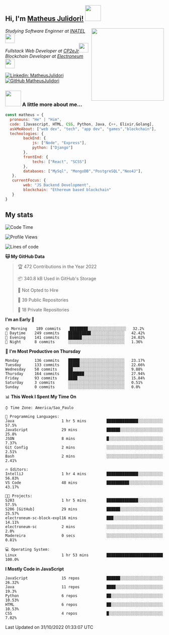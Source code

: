 <h2> Hi, I'm <a href="https://matheusjulidori.github.io" target="_blank">Matheus Julidori!</a> <img src="https://media.giphy.com/media/12oufCB0MyZ1Go/giphy.gif" width="50"></h2>
<img align='right' src="https://media.giphy.com/media/3oKIPnAiaMCws8nOsE/giphy.gif" width="230" height="auto">
<p><em>Studying Software Enginner at <a href="http://www.inatel.br" target="_blank">INATEL</a><img src="https://media.giphy.com/media/fYSnHlufseco8Fh93Z/giphy.gif" width="30"></br>
  Fullstack Web Developer at <a href="http://www.cp2ejr.com.br" target="_blank">CP2eJr</a><img src="https://media.giphy.com/media/WUlplcMpOCEmTGBtBW/giphy.gif" width="30"></br>
  Blockchain Developer at <a href="https://www.electroneum.com" target="_blank">Electroneum</a><img src="https://media.giphy.com/media/WUlplcMpOCEmTGBtBW/giphy.gif" width="30"> 
</em></p>

[![Linkedin: MatheusJulidori](https://img.shields.io/badge/-MatheusJulidori-blue?style=flat-square&logo=Linkedin&logoColor=white&link=https://www.linkedin.com/in/MatheusJulidori/)](https://www.linkedin.com/in/MatheusJulidori/)
[![GitHub MatheusJulidori](https://img.shields.io/github/followers/matheusjulidori?label=follow&style=social)](https://github.com/MatheusJulidori)


### <img src="https://media.giphy.com/media/VgCDAzcKvsR6OM0uWg/giphy.gif" width="50"> A little more about me...  

```javascript
const matheus = {
  pronouns: "He" | "Him",
  code: [Javascript, HTML, CSS, Python, Java, C++, Elixir,Golang],
  askMeAbout: ["web dev", "tech", "app dev", "games","blockchain"],
  technologies: {
        backEnd: {
            js: ["Node", "Express"],
            python: ["Django"]
        },
        frontEnd: {
            techs: ["React", "SCSS"]
        },
        databases: ["MySql", "MongoDB","PostgreSQL","Neo4J"],
   },
   currentFocus: {
        web: "JS Backend Development",
        blockchain: "Ethereum based blockchain"
   }
}
```
<h2>My stats</h2>

<!--START_SECTION:waka-->
![Code Time](http://img.shields.io/badge/Code%20Time-223%20hrs%2039%20mins-blue)

![Profile Views](http://img.shields.io/badge/Profile%20Views-0-blue)

![Lines of code](https://img.shields.io/badge/From%20Hello%20World%20I%27ve%20Written-667%20Thousand%20lines%20of%20code-blue)

**🐱 My GitHub Data** 

> 🏆 472 Contributions in the Year 2022
 > 
> 📦 340.8 kB Used in GitHub's Storage 
 > 
> 🚫 Not Opted to Hire
 > 
> 📜 39 Public Repositories 
 > 
> 🔑 18 Private Repositories  
 > 
**I'm an Early 🐤** 

```text
🌞 Morning    189 commits    ████████░░░░░░░░░░░░░░░░░   32.2% 
🌆 Daytime    249 commits    ██████████░░░░░░░░░░░░░░░   42.42% 
🌃 Evening    141 commits    ██████░░░░░░░░░░░░░░░░░░░   24.02% 
🌙 Night      8 commits      ░░░░░░░░░░░░░░░░░░░░░░░░░   1.36%

```
📅 **I'm Most Productive on Thursday** 

```text
Monday       136 commits    █████░░░░░░░░░░░░░░░░░░░░   23.17% 
Tuesday      133 commits    █████░░░░░░░░░░░░░░░░░░░░   22.66% 
Wednesday    58 commits     ██░░░░░░░░░░░░░░░░░░░░░░░   9.88% 
Thursday     164 commits    ███████░░░░░░░░░░░░░░░░░░   27.94% 
Friday       93 commits     ████░░░░░░░░░░░░░░░░░░░░░   15.84% 
Saturday     3 commits      ░░░░░░░░░░░░░░░░░░░░░░░░░   0.51% 
Sunday       0 commits      ░░░░░░░░░░░░░░░░░░░░░░░░░   0.0%

```


📊 **This Week I Spent My Time On** 

```text
⌚︎ Time Zone: America/Sao_Paulo

💬 Programming Languages: 
Java                     1 hr 5 mins         ██████████████░░░░░░░░░░░   57.5% 
JavaScript               29 mins             ██████░░░░░░░░░░░░░░░░░░░   25.8% 
JSON                     8 mins              █░░░░░░░░░░░░░░░░░░░░░░░░   7.37% 
Git Config               2 mins              ░░░░░░░░░░░░░░░░░░░░░░░░░   2.51% 
Bash                     2 mins              ░░░░░░░░░░░░░░░░░░░░░░░░░   2.41%

🔥 Editors: 
IntelliJ                 1 hr 4 mins         ██████████████░░░░░░░░░░░   56.83% 
VS Code                  48 mins             ██████████░░░░░░░░░░░░░░░   43.17%

🐱‍💻 Projects: 
S203                     1 hr 5 mins         ██████████████░░░░░░░░░░░   57.5% 
S206 [GitHub]            29 mins             ██████░░░░░░░░░░░░░░░░░░░   25.57% 
electroneum-sc-block-expl16 mins             ███░░░░░░░░░░░░░░░░░░░░░░   14.11% 
electroneum-sc           2 mins              ░░░░░░░░░░░░░░░░░░░░░░░░░   2.0% 
Madereira                0 secs              ░░░░░░░░░░░░░░░░░░░░░░░░░   0.81%

💻 Operating System: 
Linux                    1 hr 53 mins        █████████████████████████   100.0%

```

**I Mostly Code in JavaScript** 

```text
JavaScript               15 repos            ██████░░░░░░░░░░░░░░░░░░░   26.32% 
Java                     11 repos            ████░░░░░░░░░░░░░░░░░░░░░   19.3% 
Python                   6 repos             ██░░░░░░░░░░░░░░░░░░░░░░░   10.53% 
HTML                     6 repos             ██░░░░░░░░░░░░░░░░░░░░░░░   10.53% 
CSS                      4 repos             █░░░░░░░░░░░░░░░░░░░░░░░░   7.02%

```



 Last Updated on 31/10/2022 01:33:07 UTC
<!--END_SECTION:waka-->
